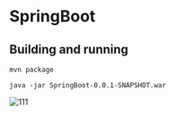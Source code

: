 # SpringBoot 

## Building and running

	mvn package

	java -jar SpringBoot-0.0.1-SNAPSHOT.war 
	


![111](https://user-images.githubusercontent.com/15135199/55684441-acb2fb00-5974-11e9-843d-1b0e664992df.PNG)

	
